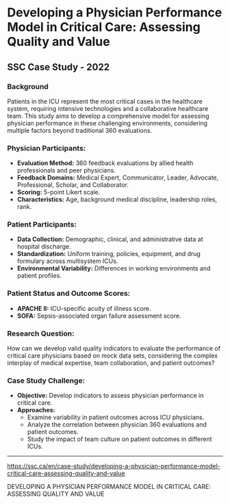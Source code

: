 # Developing a Physician Performance Model in Critical Care: Assessing Quality and Value

## SSC Case Study - 2022

### Background
Patients in the ICU represent the most critical cases in the healthcare system, requiring intensive technologies and a collaborative healthcare team. This study aims to develop a comprehensive model for assessing physician performance in these challenging environments, considering multiple factors beyond traditional 360 evaluations.

### Physician Participants:
- **Evaluation Method:** 360 feedback evaluations by allied health professionals and peer physicians.
- **Feedback Domains:** Medical Expert, Communicator, Leader, Advocate, Professional, Scholar, and Collaborator.
- **Scoring:** 5-point Likert scale.
- **Characteristics:** Age, background medical discipline, leadership roles, rank.

### Patient Participants:
- **Data Collection:** Demographic, clinical, and administrative data at hospital discharge.
- **Standardization:** Uniform training, policies, equipment, and drug formulary across multisystem ICUs.
- **Environmental Variability:** Differences in working environments and patient profiles.

### Patient Status and Outcome Scores:
- **APACHE II:** ICU-specific acuity of illness score.
- **SOFA:** Sepsis-associated organ failure assessment score.

### Research Question:
How can we develop valid quality indicators to evaluate the performance of critical care physicians based on mock data sets, considering the complex interplay of medical expertise, team collaboration, and patient outcomes?

### Case Study Challenge:
- **Objective:** Develop indicators to assess physician performance in critical care.
- **Approaches:**
  - Examine variability in patient outcomes across ICU physicians.
  - Analyze the correlation between physician 360 evaluations and patient outcomes.
  - Study the impact of team culture on patient outcomes in different ICUs.
  
---

https://ssc.ca/en/case-study/developing-a-physician-performance-model-critical-care-assessing-quality-and-value

DEVELOPING A PHYSICIAN PERFORMANCE MODEL IN CRITICAL CARE: ASSESSING QUALITY AND VALUE


